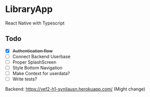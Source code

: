 # LibraryApp
React Native with Typescript

## Todo
- [x] ~~Authentication flow~~
- [ ] Connect Backend Userbase 
- [ ] Proper SplashScreen
- [ ] Style Bottom Navigation
- [ ] Make Context for userdata?
- [ ] Write tests?

Backend: https://vef2-h1-synilausn.herokuapp.com/ (Might change)
